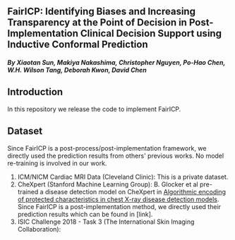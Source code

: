 ## FairICP: Identifying Biases and Increasing Transparency at the Point of Decision in Post-Implementation Clinical Decision Support using Inductive Conformal Prediction
##### By Xiaotan Sun, Makiya Nakashima, Christopher Nguyen, Po-Hao Chen, W.H. Wilson Tang, Deborah Kwon, David Chen

## Introduction
In this repository we release the code to implement FairICP.

## Dataset
Since FairICP is a post-process/post-implementation framework, we directly used the prediction results from others' previous works. No model re-training is involved in our work. 
1. ICM/NICM Cardiac MRI Data (Cleveland Clinic): This is a private dataset.
2. CheXpert (Stanford Machine Learning Group): B. Glocker et al pre-trained a disease detection model on CheXpert in [Algorithmic encoding of protected characteristics in chest X-ray disease detection models]([URL](https://www.thelancet.com/journals/ebiom/article/PIIS2352-3964(23)00032-4/fulltext)). Since FairICP is a post-implementation method, we directly used their prediction results which can be found in [link].
3. ISIC Challenge 2018 - Task 3 (The International Skin Imaging Collaboration):
